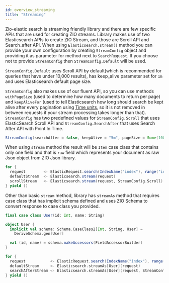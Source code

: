 ```yaml
---
id: overview_streaming
title: "Streaming"
---
```


Zio-elastic search is streaming friendly library and there are few specific APIs that are used for creating ZIO streams. 
Library makes use of two Elasticsearch APIs to create ZIO Stream, and those are Scroll API and Search_after API. 
When using `Elasticsearch.stream()` method you can provide your own configuration by creating `StreamConfig` object and providing
it as parameter for method next to `SearchRequest`. If you choose not to provide `StreamConfig` then `StreamConfig.Default` will be used.

`StreamConfig.Default` uses Scroll API by default(which is recommended for queries that have under 10,000 results), has keep_alive parameter set for `1m` and
uses Elasticsearch default page size.

`StreamConfig` also makes use of our fluent API, so you can use methods `withPageSize` (used to determine how many documents to return per page) 
and `keepAliveFor` (used to tell Elasticsearch how long should search be kept alive after every pagination using [Time units](https://www.elastic.co/guide/en/elasticsearch/reference/8.6/api-conventions.html#time-units), so it is not removed in between requests if your stream processing takes longer than that).
`StreamConfig` has two predefined values for `StreamConfig.Scroll` that uses ElasticSearch Scroll API and `StreamConfig.SearchAfter` that uses Search After API with Point In Time.

```scala
StreamConfig(searchAfter = false, keepAlive = "5m", pageSize = Some(100))
```

When using `stream` method the result will be `Item` case class that contains only one field and that is `raw` field which 
represents your document as raw Json object from ZIO Json library. 

```scala
for {
  request        <- ElasticRequest.search(IndexName("index"), range("id").gte(5))
  defaultStream  <- Elasticsearch.stream(request)
  scrollStream   <- Elasticsearch.stream(request, StreamConfig.Scroll)
} yield ()
```

Other than basic `stream` method, library has `streamAs` method that requires case class that has implicit schema defined and
uses ZIO Schema to convert response to case class you provided.

```scala
final case class User(id: Int, name: String)

object User {
  implicit val schema: Schema.CaseClass2[Int, String, User] =
    DeriveSchema.gen[User]

  val (id, name) = schema.makeAccessors(FieldAccessorBuilder)
}

for {
  request           <- ElasticRequest.search(IndexName("index"), range(User.id).gte(5))
  defaultStream     <- Elasticsearch.streamAs[User](request)
  searchAfterStream <- Elasticsearch.streamAs[User](request, StreamConfig.SearchAfter)
} yield ()
```

